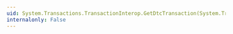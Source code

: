 ```yaml
---
uid: System.Transactions.TransactionInterop.GetDtcTransaction(System.Transactions.Transaction)
internalonly: False
---
```

